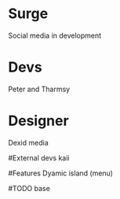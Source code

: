 # Surge
Social media in development

# Devs
Peter and Tharmsy

# Designer 
Dexid media

#External devs
kaii

#Features
Dyamic island (menu)

#TODO
base
